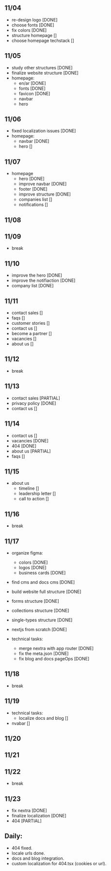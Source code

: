 ## 11/04
- re-design logo                    [DONE]
- choose fonts                      [DONE]
- fix colors                        [DONE]
- structure homepage                []
- choose homepage techstack         []

## 11/05
- study other structures            [DONE]
- finalize website structure        [DONE]
- homepage:
    - en/ar                         [DONE]
    - fonts                         [DONE]
    - favicon                       [DONE]
    - navbar
    - hero

## 11/06
- fixed localization issues         [DONE]
- homepage:
    - navbar                        [DONE]
    - hero                          []

## 11/07
- homepage
    - hero                          [DONE]
    - improve navbar                [DONE]
    - footer                        [DONE]
    - improve structure             [DONE]
    - companies list                []
    - notifications                 []

## 11/08
## 11/09
- break

## 11/10
- improve the hero                  [DONE]
- improve the notifiaction          [DONE]
- company list                      [DONE]

## 11/11
- contact sales                     []
- faqs                              []
- customer stories                  []
- contact us                        []
- become a partner                  []
- vacancies                         []
- about us                          []

## 11/12
- break

## 11/13
- contact sales                     [PARTIAL]
- privacy policy                    [DONE]
- contact us                        []

## 11/14
- contact us                        []
- vacancies                         [DONE]
- 404                               [DONE]
- about us                          [PARTIAL]
- faqs                              []

## 11/15
- about us
    - timeline                      []
    - leadership letter             []
    - call to action                []

## 11/16
- break

## 11/17
- organize figma:
    - colors                        [DONE]
    - logos                         [DONE]
    - business cards                [DONE]

- find cms and docs cms             [DONE]
- build website full structure      [DONE]
- forms structure                   [DONE]
- collections structure             [DONE]
- single-types structure            [DONE]
- nextjs from scratch               [DONE]
- technical tasks:
    - merge nextra with app router  [DONE]
    - fix the meta.json             [DONE]
    - fix blog and docs pageOps     [DONE]


## 11/18
- break

## 11/19
- technical tasks:
    - localize docs and blog        []
- nvabar                            []
<!-- - about us
    - timeline                      []
    - leadership letter             []
    - call to action                [] -->

## 11/20
## 11/21
## 11/22
- break

## 11/23
- fix nextra                       [DONE]
- finalize localization            [DONE]
- 404                              [PARTIAL]

## Daily:
- 404 fixed.
- locale urls done.
- docs and blog integration.
- custom localization for 404.tsx (cookies or url).
